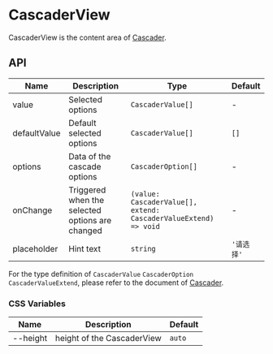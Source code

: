 # CascaderView

CascaderView is the content area of [Cascader](./cascader).

<code src="./demos/demo1.tsx"></code>

## API

| Name         | Description                                     | Type                                                            | Default    |
| ------------ | ----------------------------------------------- | --------------------------------------------------------------- | ---------- |
| value        | Selected options                                | `CascaderValue[]`                                               | -          |
| defaultValue | Default selected options                        | `CascaderValue[]`                                               | `[]`       |
| options      | Data of the cascade options                     | `CascaderOption[]`                                              | -          |
| onChange     | Triggered when the selected options are changed | `(value: CascaderValue[], extend: CascaderValueExtend) => void` | -          |
| placeholder  | Hint text                                       | `string`                                                        | `'请选择'` |

For the type definition of `CascaderValue` `CascaderOption` `CascaderValueExtend`, please refer to the document of [Cascader](./cascader#api).

### CSS Variables

| Name     | Description                | Default |
| -------- | -------------------------- | ------- |
| --height | height of the CascaderView | `auto`  |
